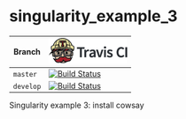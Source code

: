 # singularity_example_3

Branch|[![Travis CI logo](pics/TravisCI.png)](https://travis-ci.org)
---|---
`master`|[![Build Status](https://travis-ci.org/richelbilderbeek/singularity_example_3.svg?branch=master)](https://travis-ci.org/richelbilderbeek/singularity_example_3)
`develop`|[![Build Status](https://travis-ci.org/richelbilderbeek/singularity_example_3.svg?branch=develop)](https://travis-ci.org/richelbilderbeek/singularity_example_3)

Singularity example 3: install cowsay
